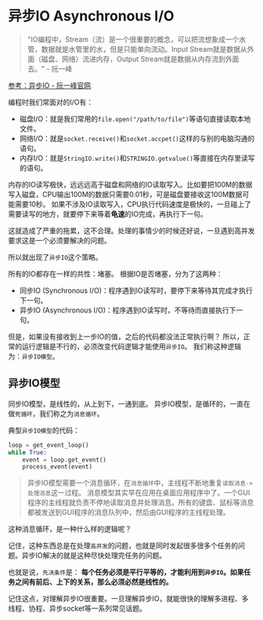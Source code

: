 # 异步IO  Asynchronous I/O

> "IO编程中，Stream（流）是一个很重要的概念，可以把流想象成一个水管，数据就是水管里的水，但是只能单向流动。Input Stream就是数据从外面（磁盘、网络）流进内存，Output Stream就是数据从内存流到外面去。" - 阮一峰

[参考：异步IO - 阮一峰官网](https://www.liaoxuefeng.com/wiki/0014316089557264a6b348958f449949df42a6d3a2e542c000/00143208573480558080fa77514407cb23834c78c6c7309000)

编程时我们常面对的I/O有：
- 磁盘I/O：就是我们常用的`file.open("/path/to/file")`等语句直接读取本地文件。
- 网络I/O：就是`socket.receive()`和`socket.accpet()`这样的与别的电脑沟通的语句。
- 内存I/O：就是`StringIO.write()`和`STRINGIO.getvalue()`等直接在内存里读写的语句。

内存的IO读写极快，远远远高于磁盘和网络的IO读取写入。比如要把100M的数据写入磁盘，CPU输出100M的数据只需要0.01秒，可是磁盘要接收这100M数据可能需要10秒。
如果不涉及IO读取写入，CPU执行代码速度是极快的，一旦碰上了需要读写的地方，就要停下来等着**龟速**的IO完成，再执行下一句。

这就造成了严重的拖累，这不合理。处理的事情少的时候还好说，一旦遇到高并发要求这是一个必须要解决的问题。

所以就出现了`异步IO`这个策略。

所有的IO都存在一样的共性：堵塞。
根据IO是否堵塞，分为了这两种：
- 同步IO (Synchronous I/O)：程序遇到IO读写时，要停下来等待其完成才执行下一句。
- 异步IO (Asynchronous I/O)：程序遇到IO读写时，不等待而直接执行下一句。

但是，如果没有接收到上一步IO的值，之后的代码都没法正常执行啊？
所以，正常的运行逻辑是不行的，必须改变代码逻辑才能使用`异步IO`。
我们称这种逻辑为：`异步IO模型`。

## 异步IO模型

同步IO模型，是线性的，从上到下，一通到底。
异步IO模型，是循环的，一直在做`死循环`，我们称之为`消息循环`。

典型`异步IO模型`的代码：
```py
loop = get_event_loop()
while True:
    event = loop.get_event()
    process_event(event)
```

> 异步IO模型需要一个消息循环，在`消息循环`中，主线程不断地重复`读取消息->处理消息`这一过程。
消息模型其实早在应用在桌面应用程序中了。一个GUI程序的主线程就负责不停地读取消息并处理消息。所有的键盘、鼠标等消息都被发送到GUI程序的消息队列中，然后由GUI程序的主线程处理。

这种消息循环，是一种什么样的逻辑呢？

记住，这种东西总是在处理`高并发`的问题，也就是同时发起很多很多个任务的问题。异步IO解决的就是这种尽快处理完任务的问题。

也就是说，`先决条件`是：
**每个任务必须是平行平等的，才能利用到`异步IO`。如果任务之间有前后、上下的关系，那么必须必然是线性的。**

记住这点，对理解异步IO很重要。一旦理解异步IO，就能很快的理解多进程、多线程、协程、异步socket等一系列常见话题。

